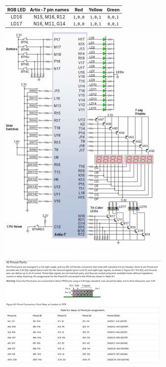 
| **RGB LED** | **Artix-7 pin names** | **Red** | **Yellow** | **Green** |
| :-: | :-: | :-: | :-: | :-: |
| LD16 | N15, M16, R12 | `1,0,0` | `1,0,1` | `0,0,1` |
| LD17 | N16, M11, G14 | `1,0,0` | `1,0,1` | `0,0,1` |


![git](images/sch.png)

![git](images/ports.png)

